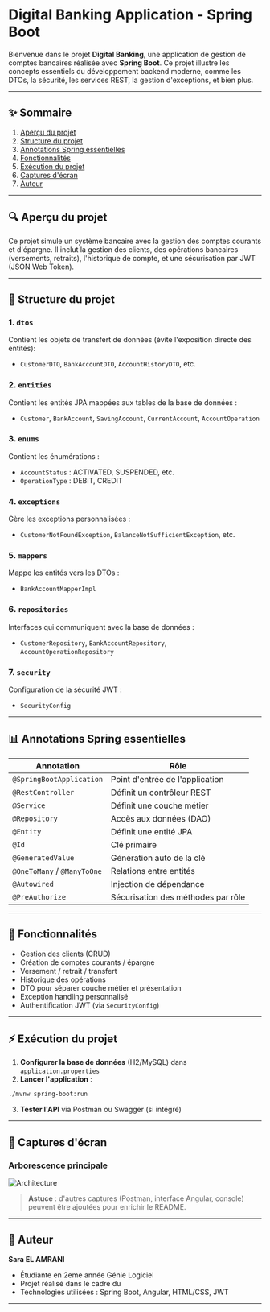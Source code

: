 # Digital Banking Application - Spring Boot

Bienvenue dans le projet **Digital Banking**, une application de gestion de comptes bancaires réalisée avec **Spring
Boot**. Ce projet illustre les concepts essentiels du développement backend moderne, comme les DTOs, la sécurité, les
services REST, la gestion d'exceptions, et bien plus.

---

## ✨ Sommaire

1. [Aperçu du projet](#aperçu-du-projet)
2. [Structure du projet](#structure-du-projet)
3. [Annotations Spring essentielles](#annotations-spring-essentielles)
4. [Fonctionnalités](#fonctionnalités)
5. [Exécution du projet](#exécution-du-projet)
6. [Captures d'écran](#captures-décran)
7. [Auteur](#auteur)

---

## 🔍 Aperçu du projet

Ce projet simule un système bancaire avec la gestion des comptes courants et d'épargne. Il inclut la gestion des
clients, des opérations bancaires (versements, retraits), l'historique de compte, et une sécurisation par JWT (JSON Web
Token).

---

## 📂 Structure du projet

### 1. `dtos`

Contient les objets de transfert de données (évite l'exposition directe des entités):

* `CustomerDTO`, `BankAccountDTO`, `AccountHistoryDTO`, etc.

### 2. `entities`

Contient les entités JPA mappées aux tables de la base de données :

* `Customer`, `BankAccount`, `SavingAccount`, `CurrentAccount`, `AccountOperation`

### 3. `enums`

Contient les énumérations :

* `AccountStatus` : ACTIVATED, SUSPENDED, etc.
* `OperationType` : DEBIT, CREDIT

### 4. `exceptions`

Gère les exceptions personnalisées :

* `CustomerNotFoundException`, `BalanceNotSufficientException`, etc.

### 5. `mappers`

Mappe les entités vers les DTOs :

* `BankAccountMapperImpl`

### 6. `repositories`

Interfaces qui communiquent avec la base de données :

* `CustomerRepository`, `BankAccountRepository`, `AccountOperationRepository`

### 7. `security`

Configuration de la sécurité JWT :

* `SecurityConfig`

---

## 📊 Annotations Spring essentielles

| Annotation                  | Rôle                               |
|-----------------------------|------------------------------------|
| `@SpringBootApplication`    | Point d'entrée de l'application    |
| `@RestController`           | Définit un contrôleur REST         |
| `@Service`                  | Définit une couche métier          |
| `@Repository`               | Accès aux données (DAO)            |
| `@Entity`                   | Définit une entité JPA             |
| `@Id`                       | Clé primaire                       |
| `@GeneratedValue`           | Génération auto de la clé          |
| `@OneToMany` / `@ManyToOne` | Relations entre entités            |
| `@Autowired`                | Injection de dépendance            |
| `@PreAuthorize`             | Sécurisation des méthodes par rôle |

---

## 🌟 Fonctionnalités

* Gestion des clients (CRUD)
* Création de comptes courants / épargne
* Versement / retrait / transfert
* Historique des opérations
* DTO pour séparer couche métier et présentation
* Exception handling personnalisé
* Authentification JWT (via `SecurityConfig`)

---

## ⚡ Exécution du projet

1. **Configurer la base de données** (H2/MySQL) dans `application.properties`
2. **Lancer l'application** :

```bash
./mvnw spring-boot:run
```

3. **Tester l'API** via Postman ou Swagger (si intégré)

---

## 📸 Captures d'écran

### Arborescence principale

![Architecture](8cde38d1-0a5f-4ee3-8c50-4688ba9ff7bb.png)

> **Astuce** : d'autres captures (Postman, interface Angular, console) peuvent être ajoutées pour enrichir le README.

---

## 👤 Auteur

**Sara EL AMRANI**

* Étudiante en 2eme année Génie Logiciel
* Projet réalisé dans le cadre du
* Technologies utilisées : Spring Boot, Angular, HTML/CSS, JWT

---

